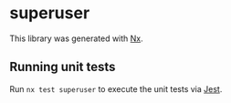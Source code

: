 # superuser

This library was generated with [Nx](https://nx.dev).

## Running unit tests

Run `nx test superuser` to execute the unit tests via [Jest](https://jestjs.io).
